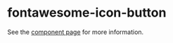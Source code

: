 fontawesome-icon-button
=======================

See the [component page](http://fontawesome-elements.github.io/fontawesome-icon-button) for more information.